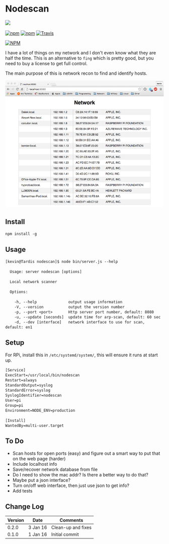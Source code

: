 # Nodescan

![](pics/the_matrix.gif)

[![npm](https://img.shields.io/npm/v/nodescan.svg)](https://github.com/walchko/nodescan)
[![npm](https://img.shields.io/npm/l/nodescan.svg)](https://github.com/walchko/nodescan)
[![Travis](https://img.shields.io/travis/walchko/nodescan.svg)](https://travis-ci.org/walchko/nodescan)

[![NPM](https://nodei.co/npm/nodescan.png)](https://nodei.co/npm/nodescan/)

I have a lot of things on my network and I don't even know what they are half the time. 
This is an alternative to `fing` which is pretty good, but you need to buy a license to 
get full control.

The main purpose of this is network recon to find and identify hosts.

![](pics/window.png)

## Install

    npm install -g

## Usage

    [kevin@Tardis nodescan]$ node bin/server.js --help

      Usage: server nodescan [options]

      Local network scanner

      Options:

        -h, --help              output usage information
        -V, --version           output the version number
        -p, --port <port>       Http server port number, default: 8080
        -u, --update [seconds]  update time for arp-scan, default: 60 sec
        -d, --dev [interface]   network interface to use for scan, default: en1


## Setup

For RPi, install this in `/etc/systemd/system/`, this will ensure it runs at start up.

    [Service]
    ExecStart=/usr/local/bin/nodescan
    Restart=always
    StandardOutput=syslog
    StandardError=syslog
    SyslogIdentifier=nodescan
    User=pi
    Group=pi
    Environment=NODE_ENV=production

    [Install]
    WantedBy=multi-user.target


## To Do

* Scan hosts for open ports (easy) and figure out a smart way to put that on the web page (harder)
* Include localhost info
* Save/recover network database from file
* Do I need to show the mac addr? Is there a better way to do that?
* Maybe put a json interface?
* Turn on/off web interface, then just use json to get info?
* Add tests

## Change Log 

| Version | Date     | Comments |
|---------|----------|----------|
| 0.2.0   | 3 Jan 16 | Clean-up and fixes |
| 0.1.0   | 1 Jan 16 | Initial commit |



